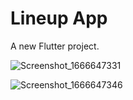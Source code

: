 # Lineup App

A new Flutter project.

![Screenshot_1666647331](https://user-images.githubusercontent.com/98967892/197634294-2375dc38-133a-4238-9f9b-42dfae8424f6.png)

![Screenshot_1666647346](https://user-images.githubusercontent.com/98967892/197634420-428f26d4-6674-408b-98ae-a8d138919e79.png)


